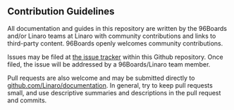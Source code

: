 ## Contribution Guidelines

All documentation and guides in this repository are written by the 96Boards and/or Linaro teams at Linaro with community contributions and links to third-party content. 96Boards openly welcomes community contributions.

Issues may be filed at [the issue tracker](https://github.com/Linaro/documentation/issues) within this Github repository. Once filed, the issue will be addressed by a 96Boards/Linaro team member.

Pull requests are also welcome and may be submitted directly to [github.com/Linaro/documentation](https://github.com/Linaro/documentation). In general, try to keep pull requests small, and use descriptive summaries and descriptions in the pull request and commits.
